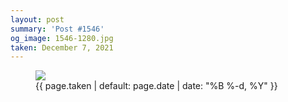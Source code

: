 ```yaml
---
layout: post
summary: 'Post #1546'
og_image: 1546-1280.jpg
taken: December 7, 2021
---
```


<figure class="post">
<img sizes="(min-width: 700px) 50vw, calc(100vw - 2rem)" src="{{ site.assets_url }}/1546-640.jpg" srcset="{{ site.assets_url }}/1546-320.jpg 320w, {{ site.assets_url }}/1546-640.jpg 640w, {{ site.assets_url }}/1546-960.jpg 960w, {{ site.assets_url }}/1546-1280.jpg 1280w"/>
<figcaption>
<time>{{ page.taken | default: page.date | date: "%B %-d, %Y" }}</time>
</figcaption>
</figure>
